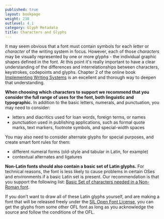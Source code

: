```yaml
---
published: true
layout: bookpage
weight: 210
outlevel: 4.1
category: Glyph Metadata
title: Characters and Glyphs
---
```


It may seem obvious that a font must contain symbols for each _letter_ or _character_ of the writing system in focus. However, each of those _characters_ may be visually represented by one or more _glyphs_ - the individual graphic shapes defined in the font. At this point it's really important to have a clear understanding of the differences and interrelationships between characters, keystrokes, codepoints and glyphs. Chapter 2 of the online book [Implementing Writing Systems][IWSc2] is an excellent and thorough way to deepen that understanding.

**When choosing which characters to support we recommend that you consider the full range of uses for the font, both linguistic and typographic.** In addition to the basic letters, numerals, and punctuation, you may need to consider:

- letters and diacritics used for loan words, foreign terms, or names
- punctuation used in publishing applications, such as formal quote marks, text markers, footnote symbols, and special-width spaces

You may also need to consider alternate glyphs for special purposes, and create smart font rules for them:

- different numeral forms (old-style and tabular in Latin, for example)
- contextual alternates and ligatures

**Non-Latin fonts should also contain a basic set of Latin glyphs.** For technical reasons, the font is less likely to cause problems in certain OSes and environments if a basic Latin set is present. Our recommendation is that you support the following list: [Basic Set of characters needed in a Non-Roman font][basicLatin].

If you don't want to draw all of these Latin glyphs yourself, and are making a font that will be released freely under the [SIL Open Font License](Copyright_and_Licensing.html), you can get the glyphs from some other OFL font as long as you acknowledge the source and follow the conditions of the OFL.

[IWSc2]: http://scripts.sil.org/IWS-Chapter02
[basicLatin]: http://scripts.sil.org/BasicCharSet